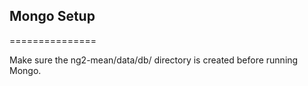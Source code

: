 ## Mongo Setup
===============

Make sure the ng2-mean/data/db/ directory is created before running Mongo.